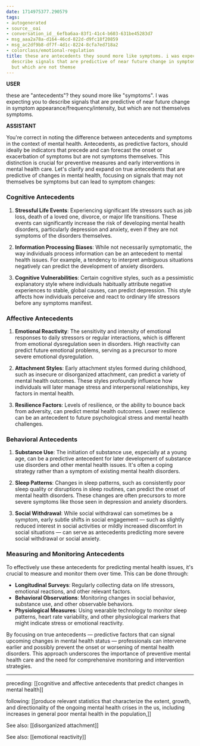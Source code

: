 ```yaml
---
date: 1714975377.290579
tags:
- autogenerated
- source__oai
- conversation_id__6efba6aa-83f1-41c4-b603-631be45283d7
- msg_aaa2a78a-d164-46cd-822d-d9fc18f20859
- msg_ac2df9b8-df7f-4d1c-8224-8cfa7ed718a2
- colorclass/emotional-regulation
title: these are antecedents they sound more like symptoms. i was expecting you to
  describe signals that are predictive of near future change in symptom appearancefrequencyintensity,
  but which are not themse
---
```


**USER**

these are "antecedents"? they sound more like "symptoms". I was expecting you to describe signals that are predictive of near future change in symptom appearance/frequency/intensity, but which are not themselves symptoms.


**ASSISTANT**

You're correct in noting the difference between antecedents and symptoms in the context of mental health. Antecedents, as predictive factors, should ideally be indicators that precede and can forecast the onset or exacerbation of symptoms but are not symptoms themselves. This distinction is crucial for preventive measures and early interventions in mental health care. Let's clarify and expand on true antecedents that are predictive of changes in mental health, focusing on signals that may not themselves be symptoms but can lead to symptom changes:

### Cognitive Antecedents

1. **Stressful Life Events**: Experiencing significant life stressors such as job loss, death of a loved one, divorce, or major life transitions. These events can significantly increase the risk of developing mental health disorders, particularly depression and anxiety, even if they are not symptoms of the disorders themselves.

2. **Information Processing Biases**: While not necessarily symptomatic, the way individuals process information can be an antecedent to mental health issues. For example, a tendency to interpret ambiguous situations negatively can predict the development of anxiety disorders.

3. **Cognitive Vulnerabilities**: Certain cognitive styles, such as a pessimistic explanatory style where individuals habitually attribute negative experiences to stable, global causes, can predict depression. This style affects how individuals perceive and react to ordinary life stressors before any symptoms manifest.

### Affective Antecedents

1. **Emotional Reactivity**: The sensitivity and intensity of emotional responses to daily stressors or regular interactions, which is different from emotional dysregulation seen in disorders. High reactivity can predict future emotional problems, serving as a precursor to more severe emotional dysregulation.

2. **Attachment Styles**: Early attachment styles formed during childhood, such as insecure or disorganized attachment, can predict a variety of mental health outcomes. These styles profoundly influence how individuals will later manage stress and interpersonal relationships, key factors in mental health.

3. **Resilience Factors**: Levels of resilience, or the ability to bounce back from adversity, can predict mental health outcomes. Lower resilience can be an antecedent to future psychological stress and mental health challenges.

### Behavioral Antecedents

1. **Substance Use**: The initiation of substance use, especially at a young age, can be a predictive antecedent for later development of substance use disorders and other mental health issues. It's often a coping strategy rather than a symptom of existing mental health disorders.

2. **Sleep Patterns**: Changes in sleep patterns, such as consistently poor sleep quality or disruptions in sleep routines, can predict the onset of mental health disorders. These changes are often precursors to more severe symptoms like those seen in depression and anxiety disorders.

3. **Social Withdrawal**: While social withdrawal can sometimes be a symptom, early subtle shifts in social engagement — such as slightly reduced interest in social activities or mildly increased discomfort in social situations — can serve as antecedents predicting more severe social withdrawal or social anxiety.

### Measuring and Monitoring Antecedents

To effectively use these antecedents for predicting mental health issues, it's crucial to measure and monitor them over time. This can be done through:

- **Longitudinal Surveys**: Regularly collecting data on life stressors, emotional reactions, and other relevant factors.
- **Behavioral Observations**: Monitoring changes in social behavior, substance use, and other observable behaviors.
- **Physiological Measures**: Using wearable technology to monitor sleep patterns, heart rate variability, and other physiological markers that might indicate stress or emotional reactivity.

By focusing on true antecedents — predictive factors that can signal upcoming changes in mental health status — professionals can intervene earlier and possibly prevent the onset or worsening of mental health disorders. This approach underscores the importance of preventive mental health care and the need for comprehensive monitoring and intervention strategies.


---

preceding: [[cognitive and affective antecedents that predict changes in mental health]]  


following: [[produce relevant statistics that characterize the extent, growth, and directionality of the ongoing mental health crises in the us, including increases in general poor mental health in the population,]]

See also: [[disorganized attachment]]


See also: [[emotional reactivity]]